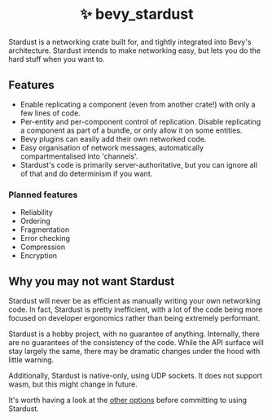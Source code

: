 <h1><p align="center">✨ bevy_stardust</p></h1>
Stardust is a networking crate built for, and tightly integrated into Bevy's architecture. Stardust intends to make networking easy, but lets you do the hard stuff when you want to.

## Features
- Enable replicating a component (even from another crate!) with only a few lines of code.
- Per-entity and per-component control of replication. Disable replicating a component as part of a bundle, or only allow it on some entities.
- Bevy plugins can easily add their own networked code.
- Easy organisation of network messages, automatically compartmentalised into 'channels'.
- Stardust's code is primarily server-authoritative, but you can ignore all of that and do determinism if you want.

### Planned features
- Reliability
- Ordering
- Fragmentation
- Error checking
- Compression
- Encryption

## Why you may not want Stardust
Stardust will never be as efficient as manually writing your own networking code. In fact, Stardust is pretty inefficient, with a lot of the code being more focused on developer ergonomics rather than being extremely performant.

Stardust is a hobby project, with no guarantee of anything. Internally, there are no guarantees of the consistency of the code. While the API surface will stay largely the same, there may be dramatic changes under the hood with little warning.

Additionally, Stardust is native-only, using UDP sockets. It does not support wasm, but this might change in future.

It's worth having a look at the [other options](https://bevyengine.org/assets/#networking) before committing to using Stardust.